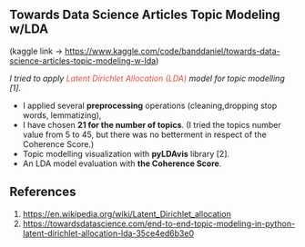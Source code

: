## Towards Data Science Articles Topic Modeling w/LDA

(kaggle link -> https://www.kaggle.com/code/banddaniel/towards-data-science-articles-topic-modeling-w-lda)


*I tried to apply <span style="color:#e74c3c;"> Latent Dirichlet Allocation (LDA) </span> model for topic modelling [1].*

* I applied several <b>preprocessing</b> operations (cleaning,dropping stop words, lemmatizing),
* I have chosen <b> 21 for the number of topics</b>. (I tried the topics number value from 5 to 45, but there was no betterment in respect of the Coherence Score.)
* Topic modelling visualization with <b>pyLDAvis</b> library [2].
* An LDA model evaluation with <b>the Coherence Score</b>.


## References
1. https://en.wikipedia.org/wiki/Latent_Dirichlet_allocation
2. https://towardsdatascience.com/end-to-end-topic-modeling-in-python-latent-dirichlet-allocation-lda-35ce4ed6b3e0
